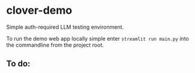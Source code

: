# clover-demo

Simple auth-required LLM testing environment.

To run the demo web app locally simple enter `streamlit run main.py` into the commandline from the project root.

To do:
- 
